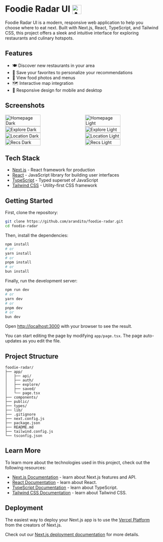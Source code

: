 # Foodie Radar UI <img src="https://antonioaranda.dev/images/foodie-radar/icon.png" width="30" alt="App Icon" style="vertical-align: bottom;">

Foodie Radar UI is a modern, responsive web application to help you choose where to eat next. Built with Next.js, React, TypeScript, and Tailwind CSS, this project offers a sleek and intuitive interface for exploring restaurants and culinary hotspots.

## Features

- 🍽️ Discover new restaurants in your area
- 🌟 Save your favorites to personalize your recommendations
- 📸 View food photos and menus
- 🗺️ Interactive map integration
- 📱 Responsive design for mobile and desktop

## Screenshots
<div style="display: flex; justify-content: space-between;">
  <img src="https://antonioaranda.dev/images/foodie-radar/home.png" alt="Homepage Dark" width="48%">
  <img src="https://antonioaranda.dev/images/foodie-radar/home-light.png" alt="Homepage Light" width="48%">
</div>

<div style="display: flex; justify-content: space-between;">
  <img src="https://antonioaranda.dev/images/foodie-radar/explore.png" alt="Explore Dark" width="48%">
  <img src="https://antonioaranda.dev/images/foodie-radar/explore-light.png" alt="Explore Light" width="48%">
</div>

<div style="display: flex; justify-content: space-between;">
  <img src="https://antonioaranda.dev/images/foodie-radar/location.png" alt="Location Dark" width="48%">
  <img src="https://antonioaranda.dev/images/foodie-radar/location-light.png" alt="Location Light" width="48%">
</div>

<div style="display: flex; justify-content: space-between;">
  <img src="https://antonioaranda.dev/images/foodie-radar/recs.png" alt="Recs Dark" width="48%">
  <img src="https://antonioaranda.dev/images/foodie-radar/recs-light.png" alt="Recs Light" width="48%">
</div>

## Tech Stack

- [Next.js](https://nextjs.org/) - React framework for production
- [React](https://reactjs.org/) - JavaScript library for building user interfaces
- [TypeScript](https://www.typescriptlang.org/) - Typed superset of JavaScript
- [Tailwind CSS](https://tailwindcss.com/) - Utility-first CSS framework

## Getting Started

First, clone the repository:

```bash
git clone https://github.com/arandito/foodie-radar.git
cd foodie-radar
```

Then, install the dependencies:

```bash
npm install
# or
yarn install
# or
pnpm install
# or
bun install
```

Finally, run the development server:

```bash
npm run dev
# or
yarn dev
# or
pnpm dev
# or
bun dev
```

Open [http://localhost:3000](http://localhost:3000) with your browser to see the result.

You can start editing the page by modifying `app/page.tsx`. The page auto-updates as you edit the file.

## Project Structure

```
foodie-radar/
├── app/
│   ├── api/
│   ├── auth/
│   ├── explore/
│   ├── saved/
│   └── page.tsx
├── components/
├── public/
├── types/
├── lib/
├── .gitignore
├── next.config.js
├── package.json
├── README.md
├── tailwind.config.js
└── tsconfig.json
```

## Learn More

To learn more about the technologies used in this project, check out the following resources:

- [Next.js Documentation](https://nextjs.org/docs) - learn about Next.js features and API.
- [React Documentation](https://reactjs.org/docs/getting-started.html) - learn about React.
- [TypeScript Documentation](https://www.typescriptlang.org/docs/) - learn about TypeScript.
- [Tailwind CSS Documentation](https://tailwindcss.com/docs) - learn about Tailwind CSS.

## Deployment

The easiest way to deploy your Next.js app is to use the [Vercel Platform](https://vercel.com/new?utm_medium=default-template&filter=next.js&utm_source=create-next-app&utm_campaign=create-next-app-readme) from the creators of Next.js.

Check out our [Next.js deployment documentation](https://nextjs.org/docs/app/building-your-application/deploying) for more details.
